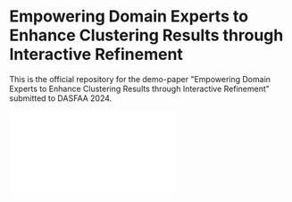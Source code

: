 # Empowering Domain Experts to Enhance Clustering Results through Interactive Refinement

This is the official repository for the demo-paper "Empowering Domain Experts to Enhance Clustering Results through Interactive Refinement" submitted to DASFAA 2024.

![prototype overview](prototype.pdf)
